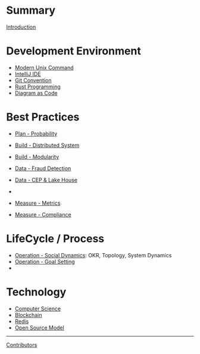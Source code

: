 # Summary
[Introduction](README.md)

# Development Environment
- [Modern Unix Command](Dev-Unix.md)
- [IntelliJ IDE](Dev-IDE.md)
- [Git Convention](Dev-Git.md)
- [Rust Programming](Dev-Rust.md)
- [Diagram as Code](Dev-Diagram.md)


# Best Practices 
- [Plan - Probability](1-Maths.md)

- [Build - Distributed System](2-Distributed.md)
- [Build - Modularity](2-Modularity.md)

- [Data - Fraud Detection](3-Fraud-Detection.md)
- [Data - CEP & Lake House](3-CEP-LakeHouse.md)
- 
- [Measure - Metrics](4-Metrics.md)
- [Measure - Compliance ](4-Compliance.md)

# LifeCycle / Process
- [Operation - Social Dynamics](Dynamic-Process.md): OKR, Topology, System Dynamics
- [Operation - Goal Setting](Team-Goals.md)
- 
# Technology
- [Computer Science](Computer-Science.md)
- [Blockchain](Blockchain.md)
- [Redis](Redis.md)
- [Open Source Model](Open-Source.md)

-----------

[Contributors]()